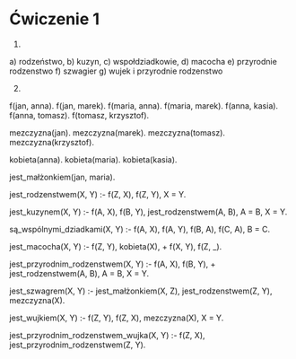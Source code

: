# Ćwiczenie 1
1)
a) rodzeństwo,
b) kuzyn,
c) wspołdziadkowie,
d) macocha
e) przyrodnie rodzenstwo
f) szwagier
g) wujek i przyrodnie rodzenstwo

2)
f(jan, anna).
f(jan, marek).
f(maria, anna).
f(maria, marek).
f(anna, kasia).
f(anna, tomasz).
f(tomasz, krzysztof).

mezczyzna(jan).
mezczyzna(marek).
mezczyzna(tomasz).
mezczyzna(krzysztof).

kobieta(anna).
kobieta(maria).
kobieta(kasia).

jest_małżonkiem(jan, maria).

jest_rodzenstwem(X, Y) :-
    f(Z, X),
    f(Z, Y),
    X \= Y.

jest_kuzynem(X, Y) :-
    f(A, X),
    f(B, Y),
    jest_rodzenstwem(A, B),
    A \= B,
    X \= Y.

są_wspólnymi_dziadkami(X, Y) :-
    f(A, X),
    f(A, Y),
    f(B, A),
    f(C, A),
    B \= C.

jest_macocha(X, Y) :-
    f(Z, Y),
    kobieta(X),
    \+ f(X, Y),
    f(Z, _).

jest_przyrodnim_rodzenstwem(X, Y) :-
    f(A, X),
    f(B, Y),
    \+ jest_rodzenstwem(A, B),
    A \= B,
    X \= Y.

jest_szwagrem(X, Y) :-
    jest_małżonkiem(X, Z),
    jest_rodzenstwem(Z, Y),
    mezczyzna(X). 

jest_wujkiem(X, Y) :-
    f(Z, Y),
    f(Z, X),
    mezczyzna(X),
    X \= Y.

jest_przyrodnim_rodzenstwem_wujka(X, Y) :-
    f(Z, X),
    jest_przyrodnim_rodzenstwem(Z, Y).

